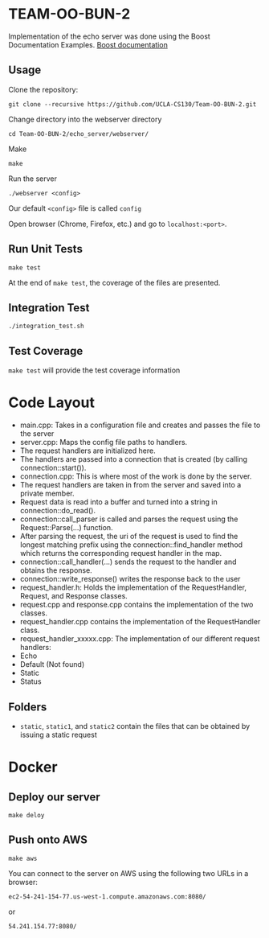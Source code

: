 # TEAM-OO-BUN-2

Implementation of the echo server was done using the Boost Documentation Examples. 
[Boost documentation](http://www.boost.org/doc/libs/1_62_0/doc/html/boost_asio/examples/cpp11_examples.html#boost_asio.examples.cpp11_examples.spawn)

## Usage

Clone the repository:
```
git clone --recursive https://github.com/UCLA-CS130/Team-OO-BUN-2.git
```
Change directory into the webserver directory
```
cd Team-OO-BUN-2/echo_server/webserver/
```

Make
```
make
```

Run the server
```
./webserver <config>
```
Our default `<config>` file is called `config`

Open browser (Chrome, Firefox, etc.) and go to `localhost:<port>`.

## Run Unit Tests
```
make test
```
At the end of `make test`, the coverage of the files are presented.

## Integration Test
```
./integration_test.sh
```

## Test Coverage
`make test` will provide the test coverage information


# Code Layout
* main.cpp: Takes in a configuration file and creates and passes the file to the server
* server.cpp: Maps the config file paths to handlers. 
 * The request handlers are initialized here. 
 * The handlers are passed into a connection that is created (by calling connection::start()). 
* connection.cpp: This is where most of the work is done by the server.
 * The request handlers are taken in from the server and saved into a private member.
 * Request data is read into a buffer and turned into a string in connection::do_read().
 * connection::call_parser is called and parses the request using the Request::Parse(...) function.
 * After parsing the request, the uri of the request is used to find the longest matching prefix using the connection::find_handler method which returns the corresponding request handler in the map.
 * connection::call_handler(...) sends the request to the handler and obtains the response.
 * connection::write_response() writes the response back to the user
* request_handler.h: Holds the implementation of the RequestHandler, Request, and Response classes.
 * request.cpp and response.cpp contains the implementation of the two classes.
 * request_handler.cpp contains the implementation of the RequestHandler class.
* request_handler_xxxxx.cpp: The implementation of our different request handlers:
 * Echo
 * Default (Not found)
 * Static
 * Status

## Folders
* `static`, `static1`, and `static2` contain the files that can be obtained by issuing a static request

# Docker
## Deploy our server
```
make deloy
```
## Push onto AWS
```
make aws
```
You can connect to the server on AWS using the following two URLs in a browser:
```
ec2-54-241-154-77.us-west-1.compute.amazonaws.com:8080/
```
or 
```
54.241.154.77:8080/
```
